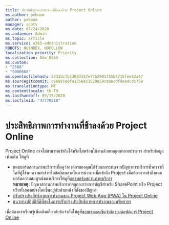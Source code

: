 ```yaml
---
title: ประสิทธิภาพการทำงานที่ช้าลงด้วย Project Online
ms.author: pebaum
author: pebaum
manager: scotv
ms.date: 07/24/2020
ms.audience: Admin
ms.topic: article
ms.service: o365-administration
ROBOTS: NOINDEX, NOFOLLOW
localization_priority: Priority
ms.collection: Adm_O365
ms.custom:
- "2588"
- "9000668"
ms.openlocfilehash: 2333dcfb13083157e7752901755b6715fee52a47
ms.sourcegitcommit: c6692ce0fa1358ec3529e59ca0ecdfdea4cdc759
ms.translationtype: MT
ms.contentlocale: th-TH
ms.lasthandoff: 09/15/2020
ms.locfileid: "47770518"
---
```

# <a name="slow-performance-with-project-online"></a>ประสิทธิภาพการทำงานที่ช้าลงด้วย Project Online

Project Online อาจไม่สามารถเข้าถึงได้หรือไม่พร้อมใช้งานด้วยเหตุผลหลายประการ สำหรับข้อมูลเพิ่มเติม ให้ดูที่

- แดชบอร์ดสถานภาพบริการเพื่อดูว่าองค์กรของคุณได้รับผลกระทบจากปัญหาการบริการชั่วคราวที่ใดที่ผู้ใช้พบความล่าช้าหรือข้อผิดพลาดในการนำทางเมื่อเข้าถึง Project เมื่อต้องการเข้าถึงแดชบอร์ดความสมบูรณ์ของบริการให้ดูที่[แดชบอร์ดสถานภาพบริการ](https://admin.microsoft.com/AdminPortal/Home#/servicehealth)</br>
    **หมายเหตุ:**  ปัญหาสถานภาพบริการอาจถูกลงรายการบัญชีสำหรับ SharePoint หรือ Project หรือทั้งสองอย่างโดยขึ้นอยู่กับตำแหน่งที่ตั้งของปัญหา
- [ปรับปรุงประสิทธิภาพการทำงานของ Project Web App (PWA) ใน Project Online](https://docs.microsoft.com/projectonline/tune-project-online-performance)
- [แนวทางปฏิบัติที่ดีที่สุดในการปรับปรุงประสิทธิภาพการทำงานของทรัพยากร](https://docs.microsoft.com/projectonline/best-practices-to-improve-resource-engagements-performance)

เมื่อต้องการเรียนรู้เพิ่มเติมเกี่ยวกับข้อจำกัดให้ดูที่[ขอบเขตและขีดจำกัดของซอฟต์แวร์ Project Online](https://docs.microsoft.com/projectonline/project-online-software-boundaries-and-limits)